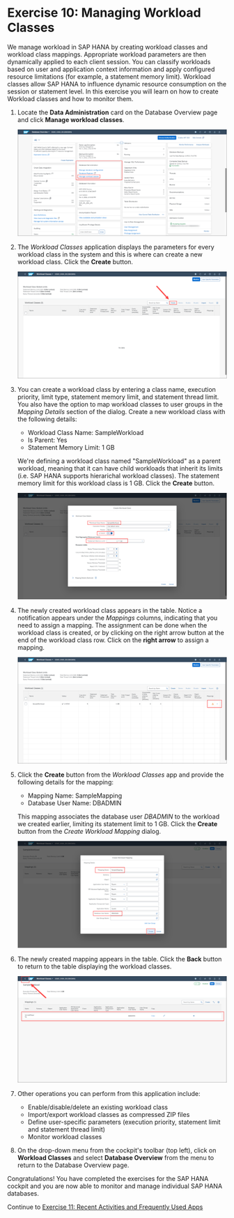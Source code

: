 # Exercise 10: Managing Workload Classes

We manage workload in SAP HANA by creating workload classes and workload class mappings. Appropriate workload parameters are then dynamically applied to each client session. You can classify workloads based on user and application context information and apply configured resource limitations (for example, a statement memory limit). Workload classes allow SAP HANA to influence dynamic resource consumption on the session or statement level. In this exercise you will learn on how to create Workload classes and how to monitor them.

1. Locate the **Data Administration** card on the Database Overview page and click **Manage workload classes**.

    ![Manage Workload Classes](./images/10-01_ManageWorkloadClasses.png)

2. The *Workload Classes* application displays the parameters for every workload class in the system and this is where can create a new workload class. Click the **Create** button.

    ![Workload Classes](./images/10-02_WorkloadClasses.png)

3. You can create a workload class by entering a class name, execution priority, limit type, statement memory limit, and statement thread limit. You also have the option to map workload classes to user groups in the *Mapping Details* section of the dialog. Create a new workload class with the following details:

    - Workload Class Name: SampleWorkload
    - Is Parent: Yes
    - Statement Memory Limit: 1 GB

    We're defining a workload class named "SampleWorkload" as a parent workload, meaning that it can have child workloads that inherit its limits (i.e. SAP HANA supports hierarichal workload classes). The statement memory limit for this workload class is 1 GB. Click the **Create** button.

    ![Create Workload Class](./images/10-03_CreateWorkloadClass.png)

4. The newly created workload class appears in the table. Notice a notification appears under the *Mappings* columns, indicating that you need to assign a mapping. The assignment can be done when the workload class is created, or by clicking on the right arrow button at the end of the workload class row. Click on the **right arrow** to assign a mapping.

    ![Workload Class with No Mapping](./images/10-04_WorkloadClassNoMapping.png)

5. Click the **Create** button from the *Workload Classes* app and provide the following details for the mapping:

    - Mapping Name: SampleMapping
    - Database User Name: DBADMIN

    This mapping associates the database user *DBADMIN* to the workload we created earlier, limiting its statement limit to 1 GB. Click the **Create** button from the *Create Workload Mapping* dialog.

    ![Create Workload Mapping](./images/10-05_CreateWorkloadMapping.png)

6. The newly created mapping appears in the table. Click the **Back** button to return to the table displaying the workload classes.

    ![Sample Workload Class Mapping](./images/10-06_SampleMapping.png)

7. Other operations you can perform from this application include:

    - Enable/disable/delete an existing workload class
    - Import/export workload classes as compressed ZIP files
    - Define user-specific parameters (execution priority, statement limit and statement thread limit)
    - Monitor workload classes

8. On the drop-down menu from the cockpit's toolbar (top left), click on **Workload Classes** and select **Database Overview** from the menu to return to the Database Overview page.

Congratulations! You have completed the exercises for the SAP HANA cockpit and you are now able to monitor and manage individual SAP HANA databases.

Continue to [Exercise 11: Recent Activities and Frequently Used Apps](../appendix_ex11)